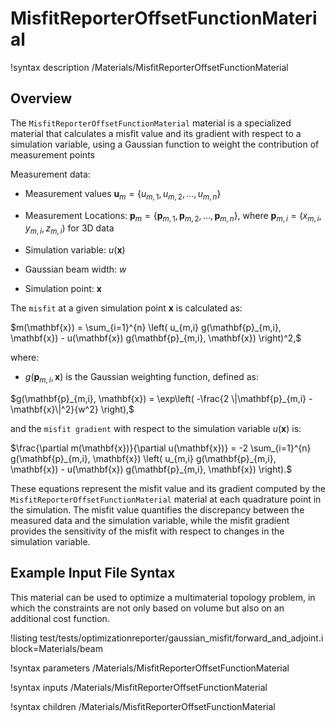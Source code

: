 # MisfitReporterOffsetFunctionMaterial

!syntax description /Materials/MisfitReporterOffsetFunctionMaterial

## Overview

The `MisfitReporterOffsetFunctionMaterial` material is a specialized material that calculates a misfit value and its gradient with respect to a simulation variable, using a Gaussian function to weight the contribution of measurement points



Measurement data:

- Measurement values $\mathbf{u}_m = \{u_{m,1}, u_{m,2}, \ldots, u_{m,n}\}$
- Measurement Locations: $\mathbf{p}_m = \{\mathbf{p}_{m,1}, \mathbf{p}_{m,2}, \ldots, \mathbf{p}_{m,n}\}$, where $\mathbf{p}_{m,i} = (x_{m,i}, y_{m,i}, z_{m,i})$ for 3D data

- Simulation variable: $u(\mathbf{x})$
- Gaussian beam width: $w$
- Simulation point: $\mathbf{x}$

The `misfit` at a given simulation point $\mathbf{x}$ is calculated as:

$m(\mathbf{x}) = \sum_{i=1}^{n}  \left( u_{m,i} g(\mathbf{p}_{m,i}, \mathbf{x}) - u(\mathbf{x}) g(\mathbf{p}_{m,i}, \mathbf{x}) \right)^2,$

where:

- $g(\mathbf{p}_{m,i}, \mathbf{x})$ is the Gaussian weighting function, defined as:

$g(\mathbf{p}_{m,i}, \mathbf{x}) = \exp\left( -\frac{2 \|\mathbf{p}_{m,i} - \mathbf{x}\|^2}{w^2} \right),$

and the `misfit gradient` with respect to the simulation variable $u(\mathbf{x})$ is:

$\frac{\partial m(\mathbf{x})}{\partial u(\mathbf{x})} = -2 \sum_{i=1}^{n} g(\mathbf{p}_{m,i}, \mathbf{x}) \left( u_{m,i} g(\mathbf{p}_{m,i}, \mathbf{x}) - u(\mathbf{x}) g(\mathbf{p}_{m,i}, \mathbf{x}) \right).$

These equations represent the misfit value and its gradient computed by the `MisfitReporterOffsetFunctionMaterial` material at each quadrature point in the simulation. The misfit value quantifies the discrepancy between the measured data and the simulation variable, while the misfit gradient provides the sensitivity of the misfit with respect to changes in the simulation variable.

## Example Input File Syntax

This material can be used to optimize a multimaterial topology problem, in which the
constraints are not only based on volume but also on an additional cost function.

!listing test/tests/optimizationreporter/gaussian_misfit/forward_and_adjoint.i block=Materials/beam

!syntax parameters /Materials/MisfitReporterOffsetFunctionMaterial

!syntax inputs /Materials/MisfitReporterOffsetFunctionMaterial

!syntax children /Materials/MisfitReporterOffsetFunctionMaterial
